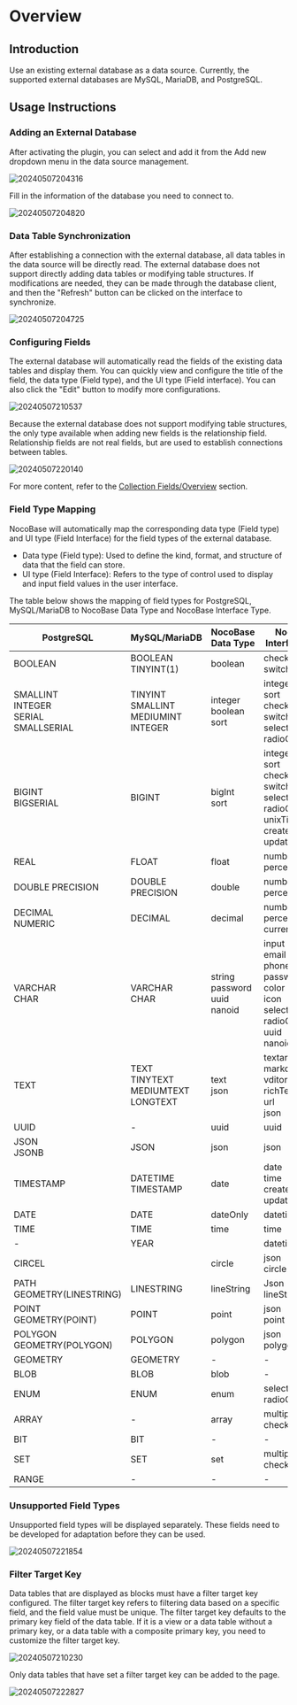 # Overview

## Introduction

Use an existing external database as a data source. Currently, the supported external databases are MySQL, MariaDB, and PostgreSQL.

## Usage Instructions

### Adding an External Database

After activating the plugin, you can select and add it from the Add new dropdown menu in the data source management.

![20240507204316](https://static-docs.nocobase.com/20240507204316.png)

Fill in the information of the database you need to connect to.

![20240507204820](https://static-docs.nocobase.com/20240507204820.png)

### Data Table Synchronization

After establishing a connection with the external database, all data tables in the data source will be directly read. The external database does not support directly adding data tables or modifying table structures. If modifications are needed, they can be made through the database client, and then the "Refresh" button can be clicked on the interface to synchronize.

![20240507204725](https://static-docs.nocobase.com/20240507204725.png)

### Configuring Fields

The external database will automatically read the fields of the existing data tables and display them. You can quickly view and configure the title of the field, the data type (Field type), and the UI type (Field interface). You can also click the "Edit" button to modify more configurations.

![20240507210537](https://static-docs.nocobase.com/20240507210537.png)

Because the external database does not support modifying table structures, the only type available when adding new fields is the relationship field. Relationship fields are not real fields, but are used to establish connections between tables.

![20240507220140](https://static-docs.nocobase.com/20240507220140.png)

For more content, refer to the [Collection Fields/Overview](/handbook/data-modeling/collection-fields) section.

### Field Type Mapping

NocoBase will automatically map the corresponding data type (Field type) and UI type (Field Interface) for the field types of the external database.

- Data type (Field type): Used to define the kind, format, and structure of data that the field can store.
- UI type (Field Interface): Refers to the type of control used to display and input field values in the user interface.

The table below shows the mapping of field types for PostgreSQL, MySQL/MariaDB to NocoBase Data Type and NocoBase Interface Type.

| PostgreSQL | MySQL/MariaDB | NocoBase Data Type | NocoBase Interface Type |
| - | - | - | - |
| BOOLEAN | BOOLEAN<br/>TINYINT(1) | boolean | checkbox <br/> switch |
| SMALLINT<br/>INTEGER<br/>SERIAL<br/>SMALLSERIAL | TINYINT<br/>SMALLINT<br/>MEDIUMINT<br/>INTEGER | integer<br/>boolean<br/>sort | integer<br/>sort<br/>checkbox<br/>switch<br/>select<br/>radioGroup |
| BIGINT<br/>BIGSERIAL | BIGINT | bigInt<br/>sort | integer<br/>sort<br/>checkbox<br/>switch<br/>select<br/>radioGroup<br/>unixTimestamp<br/>createdAt<br/>updatedAt |
| REAL | FLOAT | float | number<br/>percent |
| DOUBLE PRECISION | DOUBLE PRECISION | double | number<br/>percent |
| DECIMAL<br/>NUMERIC | DECIMAL | decimal | number<br/>percent<br/>currency |
| VARCHAR<br/>CHAR | VARCHAR<br/>CHAR | string<br/>password<br/>uuid<br/>nanoid | input<br/>email<br/>phone<br/>password<br/>color<br/>icon<br/>select<br/>radioGroup<br/>uuid<br/>nanoid |
| TEXT | TEXT<br/>TINYTEXT<br/>MEDIUMTEXT<br/>LONGTEXT | text<br/>json | textarea<br/>markdown<br/>vditor<br/>richText<br/>url<br/>json |
| UUID | - | uuid | uuid |
| JSON<br/>JSONB | JSON | json | json |
| TIMESTAMP | DATETIME<br/>TIMESTAMP | date | date<br/>time<br/>createdAt<br/>updatedAt |
| DATE | DATE | dateOnly | datetime |
| TIME | TIME | time | time |
| - | YEAR |  | datetime |
| CIRCEL |  | circle | json<br/>circle |
| PATH<br/>GEOMETRY(LINESTRING) | LINESTRING | lineString | Json<br/>lineString |
| POINT<br/>GEOMETRY(POINT) | POINT | point | json<br/>point |
| POLYGON<br/>GEOMETRY(POLYGON) | POLYGON | polygon | json<br/>polygon |
| GEOMETRY | GEOMETRY |  -  |  -  |
| BLOB | BLOB | blob |  -  |
| ENUM | ENUM | enum | select<br/>radioGroup |
| ARRAY |  -  | array | multipleSelect<br/>checkboxGroup |
| BIT | BIT | - | - |
| SET | SET | set | multipleSelect<br/>checkboxGroup |
| RANGE | - | - | - |

### Unsupported Field Types

Unsupported field types will be displayed separately. These fields need to be developed for adaptation before they can be used.

![20240507221854](https://static-docs.nocobase.com/20240507221854.png)

### Filter Target Key

Data tables that are displayed as blocks must have a filter target key configured. The filter target key refers to filtering data based on a specific field, and the field value must be unique. The filter target key defaults to the primary key field of the data table. If it is a view or a data table without a primary key, or a data table with a composite primary key, you need to customize the filter target key.

![20240507210230](https://static-docs.nocobase.com/20240507210230.png)

Only data tables that have set a filter target key can be added to the page.

![20240507222827](https://static-docs.nocobase.com/20240507222827.png)